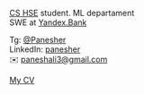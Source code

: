 [CS HSE](https://cs.hse.ru/en) student. ML departament
<br>SWE at [Yandex.Bank](https://bank.yandex.ru)

Tg: [@Panesher](https://t.me/Panesher)
<br>LinkedIn: [panesher](https://www.linkedin.com/in/panesher/)
<br> :envelope: paneshali3@gmail.com

[My CV](https://github.com/Panesher/My_CV)
